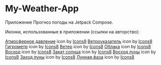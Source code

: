 # My-Weather-App
Приложение Прогноз погоды на Jetpack Compose.

Иконки, использованные в приложении (ссылки на авторство):

<a target="_blank" href="https://icons8.com/icon/TeROlZnH2EAa/атмосферное-давление">Атмосферное давление</a> icon by <a target="_blank" href="https://icons8.com">Icons8</a>
<a target="_blank" href="https://icons8.com/icon/soxADT6b3GPK/ветроуказатель">Ветроуказатель</a> icon by <a target="_blank" href="https://icons8.com">Icons8</a>
<a target="_blank" href="https://icons8.com/icon/hpwbr3sG19tQ/гигрометр">Гигрометр</a> icon by <a target="_blank" href="https://icons8.com">Icons8</a>
<a target="_blank" href="https://icons8.com/icon/RtDA8YDN9Mi9/ветер">Ветер</a> icon by <a target="_blank" href="https://icons8.com">Icons8</a>
<a target="_blank" href="https://icons8.com/icon/W8fUZZSmXssu/облака">Облака</a> icon by <a target="_blank" href="https://icons8.com">Icons8</a>
<a target="_blank" href="https://icons8.com/icon/eB996llrCC83/восход">Восход</a> icon by <a target="_blank" href="https://icons8.com">Icons8</a>
<a target="_blank" href="https://icons8.com/icon/9XlIvJuZ1DEv/закат-солнца">Закат солнца</a> icon by <a target="_blank" href="https://icons8.com">Icons8</a>
<a target="_blank" href="https://icons8.com/icon/PMDorBrmxDJQ/восход-луны">Восход луны</a> icon by <a target="_blank" href="https://icons8.com">Icons8</a>
<a target="_blank" href="https://icons8.com/icon/87diprwaVc0C/заход-луны">Заход луны</a> icon by <a target="_blank" href="https://icons8.com">Icons8</a>
<a target="_blank" href="https://icons8.com/icon/EFrx3a9OC3Ud/лунная-фаза">Лунная фаза</a> icon by <a target="_blank" href="https://icons8.com">Icons8</a>
